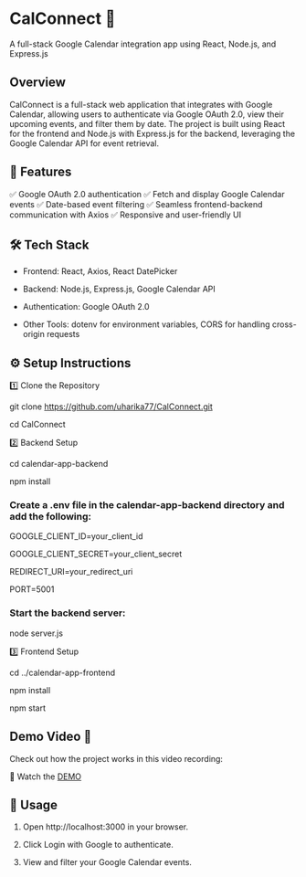 # CalConnect 📅

A full-stack Google Calendar integration app using React, Node.js, and Express.js

## Overview

CalConnect is a full-stack web application that integrates with Google Calendar, allowing users to authenticate via Google OAuth 2.0, view their upcoming events, and filter them by date. The project is built using React for the frontend and Node.js with Express.js for the backend, leveraging the Google Calendar API for event retrieval.

## 🚀 Features

✅ Google OAuth 2.0 authentication
✅ Fetch and display Google Calendar events
✅ Date-based event filtering
✅ Seamless frontend-backend communication with Axios
✅ Responsive and user-friendly UI
  
## 🛠️ Tech Stack

- Frontend: React, Axios, React DatePicker
  
- Backend: Node.js, Express.js, Google Calendar API
  
- Authentication: Google OAuth 2.0
  
- Other Tools: dotenv for environment variables, CORS for handling cross-origin requests

## ⚙️ Setup Instructions

1️⃣ Clone the Repository

git clone https://github.com/uharika77/CalConnect.git 

cd CalConnect 

2️⃣ Backend Setup

cd calendar-app-backend 

npm install  

### Create a .env file in the calendar-app-backend directory and add the following:

GOOGLE_CLIENT_ID=your_client_id

GOOGLE_CLIENT_SECRET=your_client_secret

REDIRECT_URI=your_redirect_uri

PORT=5001

### Start the backend server:
   
node server.js 

3️⃣ Frontend Setup

cd ../calendar-app-frontend 

npm install

npm start 

## Demo Video 🎥

Check out how the project works in this video recording:

📌 Watch the [DEMO](https://drive.google.com/file/d/14i1QAWU3QGTyjM9zp6U1mVOtx2BUEoTn/view)

## 🎯 Usage

1. Open http://localhost:3000 in your browser.

2. Click Login with Google to authenticate.

3. View and filter your Google Calendar events.


